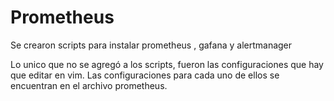 # Prometheus
Se crearon scripts para instalar prometheus , gafana y alertmanager

Lo unico que no se agregó a los scripts, fueron las configuraciones que hay que editar en vim. 
Las configuraciones para cada uno de ellos se encuentran en el archivo prometheus.
